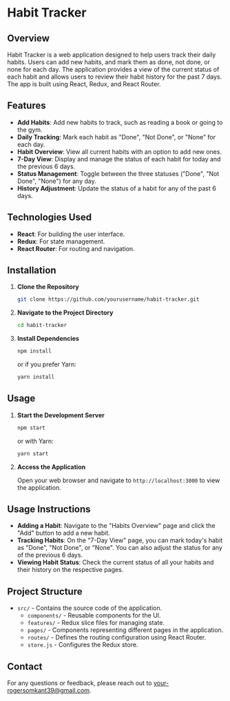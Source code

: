 # Habit Tracker

## Overview

Habit Tracker is a web application designed to help users track their daily habits. Users can add new habits, and mark them as done, not done, or none for each day. The application provides a view of the current status of each habit and allows users to review their habit history for the past 7 days. The app is built using React, Redux, and React Router.

## Features

- **Add Habits**: Add new habits to track, such as reading a book or going to the gym.
- **Daily Tracking**: Mark each habit as "Done", "Not Done", or "None" for each day.
- **Habit Overview**: View all current habits with an option to add new ones.
- **7-Day View**: Display and manage the status of each habit for today and the previous 6 days.
- **Status Management**: Toggle between the three statuses ("Done", "Not Done", "None") for any day.
- **History Adjustment**: Update the status of a habit for any of the past 6 days.

## Technologies Used

- **React**: For building the user interface.
- **Redux**: For state management.
- **React Router**: For routing and navigation.

## Installation

1. **Clone the Repository**

   ```bash
   git clone https://github.com/yourusername/habit-tracker.git
   ```

2. **Navigate to the Project Directory**

   ```bash
   cd habit-tracker
   ```

3. **Install Dependencies**

   ```bash
   npm install
   ```

   or if you prefer Yarn:

   ```bash
   yarn install
   ```

## Usage

1. **Start the Development Server**

   ```bash
   npm start
   ```

   or with Yarn:

   ```bash
   yarn start
   ```

2. **Access the Application**

   Open your web browser and navigate to `http://localhost:3000` to view the application.

## Usage Instructions

- **Adding a Habit**: Navigate to the "Habits Overview" page and click the "Add" button to add a new habit.
- **Tracking Habits**: On the "7-Day View" page, you can mark today's habit as "Done", "Not Done", or "None". You can also adjust the status for any of the previous 6 days.
- **Viewing Habit Status**: Check the current status of all your habits and their history on the respective pages.

## Project Structure

- `src/` - Contains the source code of the application.
  - `components/` - Reusable components for the UI.
  - `features/` - Redux slice files for managing state.
  - `pages/` - Components representing different pages in the application.
  - `routes/` - Defines the routing configuration using React Router.
  - `store.js` - Configures the Redux store.

## Contact

For any questions or feedback, please reach out to [your-rogersomkant39@gmail.com](mailto:your-email@example.com).
